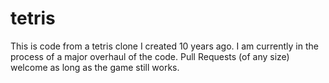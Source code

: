 # tetris

This is code from a tetris clone I created 10 years ago. I am currently in the process of a major overhaul of the code. Pull Requests (of any size) welcome as long as the game still works.
